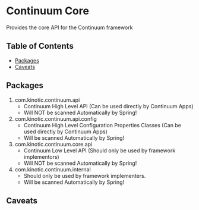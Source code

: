 # Continuum Core
Provides the core API for the Continuum framework

## Table of Contents
- [Packages](#packages)
- [Caveats](#caveats)


## Packages
1. com.kinotic.continuum.api
    * Continuum High Level API (Can be used directly by Continuum Apps)
    * Will NOT be scanned Automatically by Spring!
2. com.kinotic.continuum.api.config
   * Continuum High Level Configuration Properties Classes (Can be used directly by Continuum Apps)
   * Will be scanned Automatically by Spring!   
3. com.kinotic.continuum.core.api
    * Continuum Low Level API (Should only be used by framework implementors)
    * Will NOT be scanned Automatically by Spring!
4. com.kinotic.continuum.internal
    * Should only be used by framework implementers. 
    * Will be scanned Automatically by Spring!
    
## Caveats
